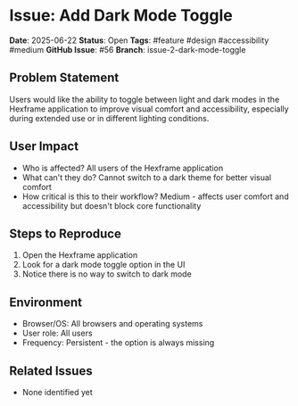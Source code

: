 # Issue: Add Dark Mode Toggle

**Date**: 2025-06-22
**Status**: Open
**Tags**: #feature #design #accessibility #medium
**GitHub Issue**: #56
**Branch**: issue-2-dark-mode-toggle

## Problem Statement
Users would like the ability to toggle between light and dark modes in the Hexframe application to improve visual comfort and accessibility, especially during extended use or in different lighting conditions.

## User Impact
- Who is affected? All users of the Hexframe application
- What can't they do? Cannot switch to a dark theme for better visual comfort
- How critical is this to their workflow? Medium - affects user comfort and accessibility but doesn't block core functionality

## Steps to Reproduce
1. Open the Hexframe application
2. Look for a dark mode toggle option in the UI
3. Notice there is no way to switch to dark mode

## Environment
- Browser/OS: All browsers and operating systems
- User role: All users
- Frequency: Persistent - the option is always missing

## Related Issues
- None identified yet